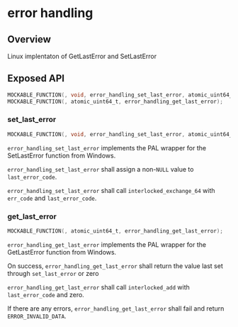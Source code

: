 # error handling

## Overview

Linux implentaton of GetLastError and SetLastError 

## Exposed API

```c
MOCKABLE_FUNCTION(, void, error_handling_set_last_error, atomic_uint64_t, err_code);
MOCKABLE_FUNCTION(, atomic_uint64_t, error_handling_get_last_error);
```

### set_last_error

```c
MOCKABLE_FUNCTION(, void, error_handling_set_last_error, atomic_uint64_t, err_code);
```
`error_handling_set_last_error` implements the PAL wrapper for the SetLastError function from Windows.

`error_handling_set_last_error` shall assign a non-`NULL` value to `last_error_code`.

`error_handling_set_last_error` shall call `interlocked_exchange_64` with `err_code` and `last_error_code`.

### get_last_error

```c
MOCKABLE_FUNCTION(, atomic_uint64_t, error_handling_get_last_error);
```
`error_handling_get_last_error` implements the PAL wrapper for the GetLastError function from Windows.

On success, `error_handling_get_last_error` shall return the value last set through `set_last_error` or zero 

`error_handling_get_last_error` shall call `interlocked_add` with `last_error_code` and zero.

If there are any errors, `error_handling_get_last_error` shall fail and return `ERROR_INVALID_DATA`.
